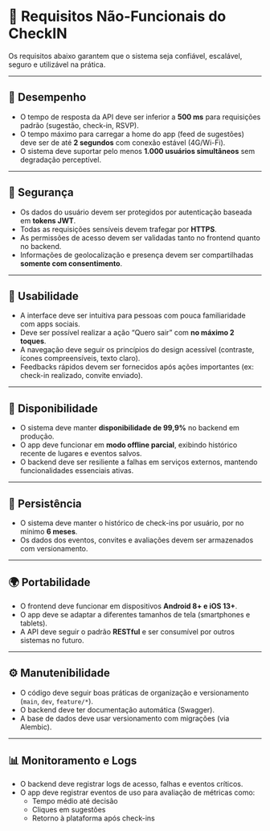 # 📐 Requisitos Não-Funcionais do CheckIN

Os requisitos abaixo garantem que o sistema seja confiável, escalável, seguro e utilizável na prática.

---

## 🚀 Desempenho

- O tempo de resposta da API deve ser inferior a **500 ms** para requisições padrão (sugestão, check-in, RSVP).
- O tempo máximo para carregar a home do app (feed de sugestões) deve ser de até **2 segundos** com conexão estável (4G/Wi-Fi).
- O sistema deve suportar pelo menos **1.000 usuários simultâneos** sem degradação perceptível.

---

## 🔐 Segurança

- Os dados do usuário devem ser protegidos por autenticação baseada em **tokens JWT**.
- Todas as requisições sensíveis devem trafegar por **HTTPS**.
- As permissões de acesso devem ser validadas tanto no frontend quanto no backend.
- Informações de geolocalização e presença devem ser compartilhadas **somente com consentimento**.

---

## 📱 Usabilidade

- A interface deve ser intuitiva para pessoas com pouca familiaridade com apps sociais.
- Deve ser possível realizar a ação “Quero sair” com **no máximo 2 toques**.
- A navegação deve seguir os princípios do design acessível (contraste, ícones compreensíveis, texto claro).
- Feedbacks rápidos devem ser fornecidos após ações importantes (ex: check-in realizado, convite enviado).

---

## 📡 Disponibilidade

- O sistema deve manter **disponibilidade de 99,9%** no backend em produção.
- O app deve funcionar em **modo offline parcial**, exibindo histórico recente de lugares e eventos salvos.
- O backend deve ser resiliente a falhas em serviços externos, mantendo funcionalidades essenciais ativas.

---

## 💾 Persistência

- O sistema deve manter o histórico de check-ins por usuário, por no mínimo **6 meses**.
- Os dados dos eventos, convites e avaliações devem ser armazenados com versionamento.

---

## 🌍 Portabilidade

- O frontend deve funcionar em dispositivos **Android 8+ e iOS 13+**.
- O app deve se adaptar a diferentes tamanhos de tela (smartphones e tablets).
- A API deve seguir o padrão **RESTful** e ser consumível por outros sistemas no futuro.

---

## ⚙️ Manutenibilidade

- O código deve seguir boas práticas de organização e versionamento (`main`, `dev`, `feature/*`).
- O backend deve ter documentação automática (Swagger).
- A base de dados deve usar versionamento com migrações (via Alembic).

---

## 📊 Monitoramento e Logs

- O backend deve registrar logs de acesso, falhas e eventos críticos.
- O app deve registrar eventos de uso para avaliação de métricas como:
  - Tempo médio até decisão
  - Cliques em sugestões
  - Retorno à plataforma após check-ins

